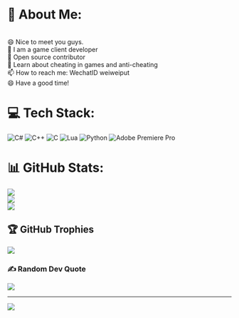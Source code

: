 # 💫 About Me:
<br>    😄 Nice to meet you guys.<br>    🚀 I am a game client developer<br>    🚢 Open source contributor<br>    💬 Learn about cheating in games and anti-cheating <br>    📫 How to reach me: WechatID weiweiput<br>    😄 Have a good time!


# 💻 Tech Stack:
![C#](https://img.shields.io/badge/c%23-%23239120.svg?style=for-the-badge&logo=csharp&logoColor=white) ![C++](https://img.shields.io/badge/c++-%2300599C.svg?style=for-the-badge&logo=c%2B%2B&logoColor=white) ![C](https://img.shields.io/badge/c-%2300599C.svg?style=for-the-badge&logo=c&logoColor=white) ![Lua](https://img.shields.io/badge/lua-%232C2D72.svg?style=for-the-badge&logo=lua&logoColor=white) ![Python](https://img.shields.io/badge/python-3670A0?style=for-the-badge&logo=python&logoColor=ffdd54) ![Adobe Premiere Pro](https://img.shields.io/badge/Adobe%20Premiere%20Pro-9999FF.svg?style=for-the-badge&logo=Adobe%20Premiere%20Pro&logoColor=white)
# 📊 GitHub Stats:
![](https://github-readme-stats.vercel.app/api?username=Kojima648&theme=dark&hide_border=false&include_all_commits=false&count_private=false)<br/>
![](https://github-readme-streak-stats.herokuapp.com/?user=Kojima648&theme=dark&hide_border=false)<br/>
![](https://github-readme-stats.vercel.app/api/top-langs/?username=Kojima648&theme=dark&hide_border=false&include_all_commits=false&count_private=false&layout=compact)

## 🏆 GitHub Trophies
![](https://github-profile-trophy.vercel.app/?username=Kojima648&theme=radical&no-frame=false&no-bg=true&margin-w=4)

### ✍️ Random Dev Quote
![](https://quotes-github-readme.vercel.app/api?type=horizontal&theme=radical)

---
[![](https://visitcount.itsvg.in/api?id=Kojima648&icon=0&color=0)](https://visitcount.itsvg.in)

<!-- Proudly created with GPRM ( https://gprm.itsvg.in ) -->